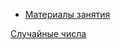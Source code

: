 * [Материалы занятия](https://lms.ait-tr.eu/#/student-cabinet/lessons/group/cohort44E/module/basic_programming/lesson/lesson_11#code)

[Случайные числа](https://docs.google.com/document/d/1_4mjZA4Ur42bSZNj3eomBwYTGXREpEjj2PqLgqhn7OA/edit?usp=sharing)
